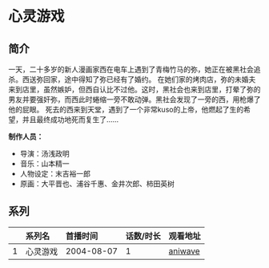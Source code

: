 # 心灵游戏


## 简介

一天，二十多岁的新人漫画家西在电车上遇到了青梅竹马的弥，她正在被黑社会追杀。西送弥回家，途中得知了弥已经有了婚约。
在她们家的烤肉店，弥的未婚夫来到店里，虽然嫉妒，但西自认比不过他。这时，黑社会也来到店里，打晕了弥的男友并要强奸弥，而西此时蜷缩一旁不敢动弹。黑社会发现了一旁的西，用枪爆了他的屁眼。
死去的西来到天堂，遇到了一个非常kuso的上帝，他燃起了生的希望，并且最终成功地死而复生了……

**制作人员：**
- 导演：汤浅政明
- 音乐：山本精一
- 人物设定：末吉裕一郎
- 原画：大平晋也、浦谷千惠、金井次郎、柿田英树



## 系列

|     |   系列名   |   首播时间  | 话数/时长  | 观看地址 |
|:---  |:------    |:----      |:---       |:---  |
| 1 | 心灵游戏 | 2004-08-07 | 1 | [aniwave](https://aniwave.to/watch/mind-game.839n)  |



